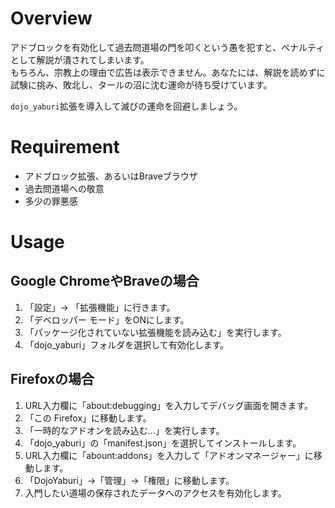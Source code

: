 # Overview
アドブロックを有効化して過去問道場の門を叩くという愚を犯すと、ペナルティとして解説が潰されてしまいます。<br>
もちろん、宗教上の理由で広告は表示できません。あなたには、解説を読めずに試験に挑み、敗北し、タールの沼に沈む運命が待ち受けています。

`dojo_yaburi`拡張を導入して滅びの運命を回避しましょう。

# Requirement
- アドブロック拡張、あるいはBraveブラウザ
- 過去問道場への敬意
- 多少の罪悪感

# Usage
## Google ChromeやBraveの場合
1. 「設定」-> 「拡張機能」に行きます。
2. 「デベロッパー モード」をONにします。
3. 「パッケージ化されていない拡張機能を読み込む」を実行します。
4. 「dojo_yaburi」フォルダを選択して有効化します。

## Firefoxの場合
1. URL入力欄に「about:debugging」を入力してデバッグ画面を開きます。
2. 「この Firefox」に移動します。
3. 「一時的なアドオンを読み込む…」を実行します。
4. 「dojo_yaburi」の「manifest.json」を選択してインストールします。
5. URL入力欄に「abount:addons」を入力して「アドオンマネージャー」に移動します。
6. 「DojoYaburi」->「管理」->「権限」に移動します。
7. 入門したい道場の保存されたデータへのアクセスを有効化します。
